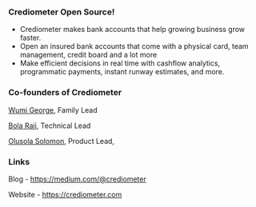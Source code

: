 ### Crediometer Open Source!
- Crediometer makes bank accounts that help growing business grow faster.
- Open an insured bank accounts that come with a physical card, team management, credit board and a lot more
- Make efficient decisions in real time with cashflow analytics, programmatic payments, instant runway estimates, and more.

### Co-founders of Crediometer
[Wumi George](https://www.linkedin.com/in/adewumigeorge/), Family Lead

[Bola Raji](https://www.linkedin.com/in/rasheed-raji-56952314a/), Technical Lead

[Olusola Solomon](https://www.linkedin.com/in/olusola-solomon-679364199/), Product Lead,

### Links
Blog - https://medium.com/@crediometer

Website - https://crediometer.com

<!--

**Here are some ideas to get you started:**

🙋‍♀️ A short introduction - what is your organization all about?
🌈 Contribution guidelines - how can the community get involved?
👩‍💻 Useful resources - where can the community find your docs? Is there anything else the community should know?
🍿 Fun facts - what does your team eat for breakfast?
🧙 Remember, you can do mighty things with the power of [Markdown](https://guides.github.com/features/mastering-markdown/)
-->
